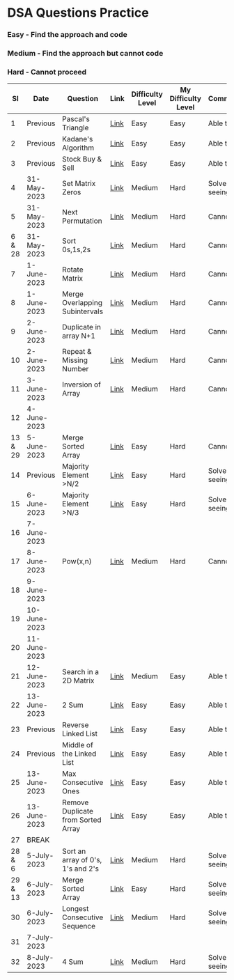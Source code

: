 # DSA Questions Practice

### Easy - Find the approach and code
### Medium - Find the approach but cannot code
### Hard - Cannot proceed

| Sl | Date        | Question           | Link  | Difficulty Level | My Difficulty Level | Comments/Notes                | 
|----|-------------|--------------------|-----------|------------------|---------------------|-------------------------------|
| 1  | Previous    | Pascal's Triangle  | [Link](https://leetcode.com/problems/pascals-triangle/) | Easy             | Easy              | Able to solve |
| 2  | Previous    | Kadane's Algorithm | [Link](https://leetcode.com/problems/maximum-subarray/) | Easy             | Easy              | Able to solve |
| 3  | Previous    | Stock Buy & Sell   | [Link](https://leetcode.com/problems/best-time-to-buy-and-sell-stock/) | Easy             | Easy              | Able to solve |
| 4  | 31-May-2023 | Set Matrix Zeros   | [Link](https://leetcode.com/problems/set-matrix-zeroes/) | Medium             | Hard              | Solved after seeing approach |
| 5  | 31-May-2023 | Next Permutation   | [Link](https://leetcode.com/problems/next-permutation/) | Medium             | Hard              | Cannot solve |
| 6 & 28 | 31-May-2023 | Sort 0s,1s,2s      | [Link](https://leetcode.com/problems/sort-colors/) | Medium             | Hard              | Cannot Solve |
| 7  | 1-June-2023 | Rotate Matrix  | [Link](https://leetcode.com/problems/rotate-image/) | Medium             | Hard              | Cannot Solve |
| 8  | 1-June-2023 | Merge Overlapping Subintervals  | [Link](https://leetcode.com/problems/merge-intervals/) | Medium             | Hard              | Cannot Solve |
| 9  | 2-June-2023 | Duplicate in array N+1 | [Link](https://leetcode.com/problems/find-the-duplicate-number/) | Medium             | Hard              | Cannot Solve |
| 10 | 2-June-2023 | Repeat & Missing Number  | [Link](https://www.interviewbit.com/problems/repeat-and-missing-number-array/) | Medium             | Hard              | Cannot Solve |
| 11 | 3-June-2023 | Inversion of Array  | [Link](https://www.codingninjas.com/codestudio/problems/count-inversions_615) | Medium             | Hard              | Cannot Solve |
| 12 | 4-June-2023 |   |  |              |               |  |
| 13 & 29 | 5-June-2023 | Merge Sorted Array  | [Link](https://leetcode.com/problems/merge-sorted-array/) | Easy             | Hard              | Cannot Solve |
| 14 | Previous | Majority Element >N/2  | [Link](https://leetcode.com/problems/majority-element/) | Easy             | Hard              | Solved after seeing approach |
| 15 | 6-June-2023 | Majority Element >N/3  | [Link](https://leetcode.com/problems/majority-element-ii/) | Easy             | Hard              | Solved after seeing approach |
| 16 | 7-June-2023 |
| 17 | 8-June-2023 | Pow(x,n)  | [Link](https://leetcode.com/problems/powx-n/) | Medium             | Hard              | Cannot solve |
| 18 | 9-June-2023 |
| 19 | 10-June-2023 |
| 20 | 11-June-2023 |
| 21 | 12-June-2023 | Search in a 2D Matrix | [Link](https://leetcode.com/problems/search-a-2d-matrix/) | Medium        | Easy              | Able to solve |
| 22 | 13-June-2023 | 2 Sum | [Link](https://leetcode.com/problems/two-sum/) | Easy        | Easy              | Able to solve |
| 23 | Previous | Reverse Linked List | [Link](https://leetcode.com/problems/reverse-linked-list/) | Easy        | Easy              | Able to solve |
| 24 | Previous | Middle of the Linked List | [Link](https://leetcode.com/problems/middle-of-the-linked-list/) | Easy        | Easy              | Able to solve |
| 25 | 13-June-2023 | Max Consecutive Ones | [Link](https://leetcode.com/problems/max-consecutive-ones/) | Easy        | Easy              | Able to solve |
| 26 | 13-June-2023 | Remove Duplicate from Sorted Array | [Link](https://leetcode.com/problems/remove-duplicates-from-sorted-array/) | Easy        | Easy              | Able to solve |
| 27 | BREAK |
| 28 & 6 | 5-July-2023 | Sort an array of 0's, 1's and 2's | [Link](https://leetcode.com/problems/sort-colors/) | Medium        | Hard              | Solved after seeing approach |
| 29 & 13 | 6-July-2023 | Merge Sorted Array  | [Link](https://leetcode.com/problems/merge-sorted-array/) | Easy             | Hard              | Solved after seeing approach |
| 30 | 6-July-2023 | Longest Consecutive Sequence | [Link](https://leetcode.com/problems/longest-consecutive-sequence/) | Medium        | Hard              | Solved after seeing approach |
| 31 | 7-July-2023 |
| 32 | 8-July-2023 | 4 Sum | [Link](https://leetcode.com/problems/4sum/) | Medium        | Hard              | Solved after seeing approach |
